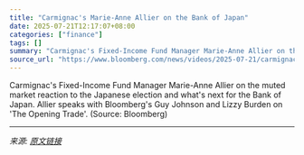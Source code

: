 ```yaml
---
title: "Carmignac's Marie-Anne Allier on the Bank of Japan"
date: 2025-07-21T12:17:07+08:00
categories: ["finance"]
tags: []
summary: "Carmignac's Fixed-Income Fund Manager Marie-Anne Allier on the muted market reaction to the Japanese election and what's next for the Bank of Japan. Allier speaks with Bloomberg's Guy Johnson and Lizz"
source_url: "https://www.bloomberg.com/news/videos/2025-07-21/carmignac-s-marie-anne-allier-on-bank-of-japan-video"
---
```


Carmignac's Fixed-Income Fund Manager Marie-Anne Allier on the muted market reaction to the Japanese election and what's next for the Bank of Japan. Allier speaks with Bloomberg's Guy Johnson and Lizzy Burden on 'The Opening Trade'. (Source: Bloomberg)

---

*来源: [原文链接](https://www.bloomberg.com/news/videos/2025-07-21/carmignac-s-marie-anne-allier-on-bank-of-japan-video)*
